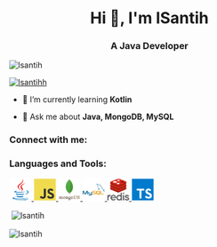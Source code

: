 <h1 align="center">Hi 👋, I'm lSantih</h1>
<h3 align="center">A Java Developer</h3>

<p align="left"> <img src="https://komarev.com/ghpvc/?username=lsantih&label=Profile%20views&color=0e75b6&style=flat" alt="lsantih" /> </p>

<p align="left"> <a href="https://twitter.com/lsantihh" target="blank"><img src="https://img.shields.io/twitter/follow/lsantihh?logo=twitter&style=for-the-badge" alt="lsantihh" /></a> </p>

- 🌱 I’m currently learning **Kotlin**

- 💬 Ask me about **Java, MongoDB, MySQL**

<h3 align="left">Connect with me:</h3>
<p align="left">

<h3 align="left">Languages and Tools:</h3>
<p align="left"> <a href="https://www.java.com" target="_blank" rel="noreferrer"> <img src="https://raw.githubusercontent.com/devicons/devicon/master/icons/java/java-original.svg" alt="java" width="40" height="40"/> </a> <a href="https://developer.mozilla.org/en-US/docs/Web/JavaScript" target="_blank" rel="noreferrer"> <img src="https://raw.githubusercontent.com/devicons/devicon/master/icons/javascript/javascript-original.svg" alt="javascript" width="40" height="40"/> </a> <a href="https://www.mongodb.com/" target="_blank" rel="noreferrer"> <img src="https://raw.githubusercontent.com/devicons/devicon/master/icons/mongodb/mongodb-original-wordmark.svg" alt="mongodb" width="40" height="40"/> </a> <a href="https://www.mysql.com/" target="_blank" rel="noreferrer"> <img src="https://raw.githubusercontent.com/devicons/devicon/master/icons/mysql/mysql-original-wordmark.svg" alt="mysql" width="40" height="40"/> </a> <a href="https://redis.io" target="_blank" rel="noreferrer"> <img src="https://raw.githubusercontent.com/devicons/devicon/master/icons/redis/redis-original-wordmark.svg" alt="redis" width="40" height="40"/> </a> <a href="https://www.typescriptlang.org/" target="_blank" rel="noreferrer"> <img src="https://raw.githubusercontent.com/devicons/devicon/master/icons/typescript/typescript-original.svg" alt="typescript" width="40" height="40"/> </a> </p>



<p>&nbsp;<img align="center" src="https://github-readme-stats.vercel.app/api?username=lsantih&show_icons=true&locale=en" alt="lsantih" /></p>

<p><img align="center" src="https://github-readme-streak-stats.herokuapp.com/?user=lsantih&" alt="lsantih" /></p>
